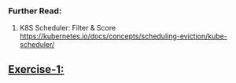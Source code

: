 ### Further Read: 
1. K8S Scheduler: Filter & Score 
https://kubernetes.io/docs/concepts/scheduling-eviction/kube-scheduler/


## [Exercise-1:](./Exercise-1) 
